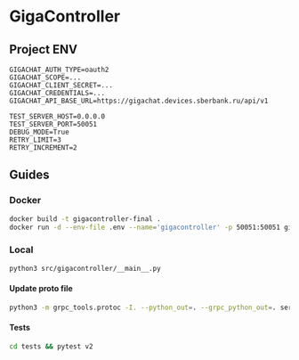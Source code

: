# GigaController

## Project ENV

~~~dotenv
GIGACHAT_AUTH_TYPE=oauth2
GIGACHAT_SCOPE=...
GIGACHAT_CLIENT_SECRET=...
GIGACHAT_CREDENTIALS=...
GIGACHAT_API_BASE_URL=https://gigachat.devices.sberbank.ru/api/v1

TEST_SERVER_HOST=0.0.0.0
TEST_SERVER_PORT=50051
DEBUG_MODE=True
RETRY_LIMIT=3
RETRY_INCREMENT=2
~~~

## Guides

### Docker

~~~bash
docker build -t gigacontroller-final .
docker run -d --env-file .env --name='gigacontroller' -p 50051:50051 gigacontroller-final:latest
~~~

### Local

~~~bash
python3 src/gigacontroller/__main__.py
~~~

#### Update proto file

~~~bash
python3 -m grpc_tools.protoc -I. --python_out=. --grpc_python_out=. service.proto
~~~

#### Tests

~~~bash
cd tests && pytest v2
~~~